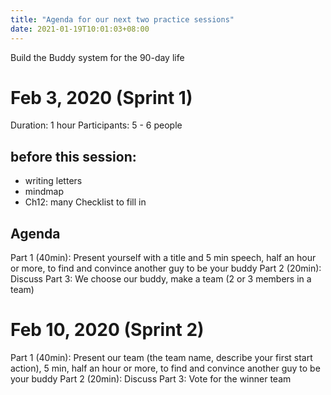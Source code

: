 ```yaml
---
title: "Agenda for our next two practice sessions"
date: 2021-01-19T10:01:03+08:00
---
```


Build the Buddy system for the 90-day life
 
# Feb 3, 2020 (Sprint 1)

Duration: 1 hour
Participants: 5 - 6 people 

## before this session: 
- writing letters
- mindmap
- Ch12: many Checklist to fill in

## Agenda
Part 1 (40min): Present yourself with a title and 5 min speech, half an hour or more, to find and convince another guy to be your buddy
Part 2 (20min): Discuss
Part 3: We choose our buddy, make a team (2 or 3 members in a team)


# Feb 10, 2020 (Sprint 2)
Part 1 (40min): Present our team (the team name, describe your first start action), 5 min, half an hour or more, to find and convince another guy to be your buddy
Part 2 (20min): Discuss
Part 3: Vote for the winner team